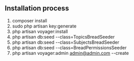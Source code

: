 ## Installation process

1. composer install
2. sudo php artisan key:generate
3. php artisan voyager:install
4. php artisan db:seed --class=TopicsBreadSeeder
5. php artisan db:seed --class=SubjectsBreadSeeder
6. php artisan db:seed --class=BreadPermissionsSeeder
7. php artisan voyager:admin admin@admin.com --create
